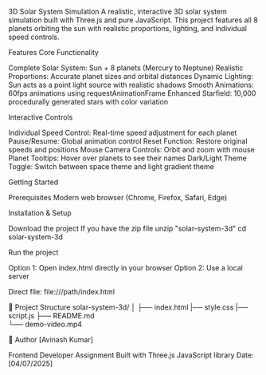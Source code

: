 3D Solar System Simulation
A realistic, interactive 3D solar system simulation built with Three.js and pure JavaScript. This project features all 8 planets orbiting the sun with realistic proportions, lighting, and individual speed controls.

Features
Core Functionality

Complete Solar System: Sun + 8 planets (Mercury to Neptune)
Realistic Proportions: Accurate planet sizes and orbital distances
Dynamic Lighting: Sun acts as a point light source with realistic shadows
Smooth Animations: 60fps animations using requestAnimationFrame
Enhanced Starfield: 10,000 procedurally generated stars with color variation

Interactive Controls

Individual Speed Control: Real-time speed adjustment for each planet
Pause/Resume: Global animation control
Reset Function: Restore original speeds and positions
Mouse Camera Controls: Orbit and zoom with mouse
Planet Tooltips: Hover over planets to see their names
Dark/Light Theme Toggle: Switch between space theme and light gradient theme

Getting Started

Prerequisites
Modern web browser (Chrome, Firefox, Safari, Edge)

Installation & Setup

Download the project
If you have the zip file
unzip "solar-system-3d"
cd solar-system-3d

Run the project

Option 1: Open index.html directly in your browser
Option 2: Use a local server 

Direct file: file:///path/index.html


📁 Project Structure
solar-system-3d/
│
├── index.html 
|── style.css 
|── script.js
├── README.md          
└── demo-video.mp4     

👤 Author
[Avinash Kumar]

Frontend Developer Assignment
Built with Three.js JavaScript library
Date: [04/07/2025]
